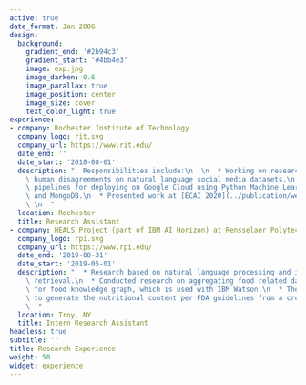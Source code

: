 ```yaml
---
active: true
date_format: Jan 2006
design:
  background:
    gradient_end: '#2b94c3'
    gradient_start: '#4bb4e3'
    image: exp.jpg
    image_darken: 0.6
    image_parallax: true
    image_position: center
    image_size: cover
    text_color_light: true
experience:
- company: Rochester Institute of Technology
  company_logo: rit.svg
  company_url: https://www.rit.edu/
  date_end: ''
  date_start: '2018-08-01'
  description: "  Responsibilities include:\n  \n  * Working on research for predicting\
    \ human disagreements on natural language social media datasets.\n  * Build research\
    \ pipelines for deploying on Google Cloud using Python Machine Learning stack\
    \ and MongoDB.\n  * Presented work at [ECAI 2020](../publication/weerasooriya-2020/).\
    \ \n  "
  location: Rochester
  title: Research Assistant
- company: HEALS Project (part of IBM AI Horizon) at Rensselaer Polytechnic Institute
  company_logo: rpi.svg
  company_url: https://www.rpi.edu/
  date_end: '2019-08-31'
  date_start: '2019-05-01'
  description: "  * Research based on natural language processing and information\
    \ retrieval.\n  * Conducted research on aggregating food related data sources\
    \ for food knowledge graph, which is used with IBM Watson.\n  * The tool was able\
    \ to generate the nutritional content per FDA guidelines from a crowdsourced recipe.\n\
    \  "
  location: Troy, NY
  title: Intern Research Assistant
headless: true
subtitle: ''
title: Research Experience
weight: 50
widget: experience
---
```


